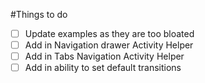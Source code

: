 #Things to do
- [ ] Update examples as they are too bloated
- [ ] Add in Navigation drawer Activity Helper
- [ ] Add in Tabs Navigation Activity Helper
- [ ] Add in ability to set default transitions 